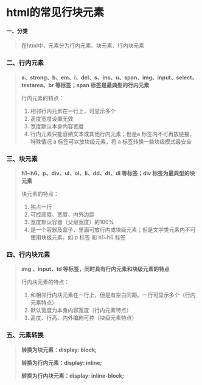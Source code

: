 # html的常见行块元素

#### 一、分类

>在html中，元素分为行内元素、块元素、行内块元素

### 二、行内元素

> **a、strong、b、em、i、del、s、ins、u、span、img、input、select、textarea、br 等标签；span 标签是最典型的行内元素**
>
> 行内元素的特点：
>
> 1. 相邻行内元素在一行上，可显示多个
> 2. 高度宽度设置无效
> 3. 宽度默认本身内容宽度
> 4. 行内元素只能容纳文本或其他行内元素；但是a 标签内不可再放链接，特殊情况 a 标签可以放块级元素，将 a 标签转换一些块级模式最安全

### 三、块元素

> **h1~h6、p、div、ul、ol、li、dd、dt、dl 等标签；div 标签为最典型的块元素**
>
> 块元素的特点：
>
> 1. 独占一行
> 2. 可控高度、宽度、内外边距
> 3. 宽度默认容器（父级宽度）的100%
> 4. 是一个容器及盒子，里面可放行内或块级元素；但是文字类元素内不可使用块级元素，如 p 标签 和 h1~h6 标签

### 四、行内块元素

> **img 、input、td 等标签，同时具有行内元素和块级元素的特点**
>
> 行内块元素的特点： 
>
> 1. 和相邻行内块元素在一行上，但是有空白间距。一行可显示多个（行内元素特点）
> 2. 默认宽度为本身内容宽度（行内元素特点）
> 3. 高度、行高、内外编剧可控（块级元素特点）

### 五、元素转换

> **转换为块元素：display: block;**
>
> **转换为行内元素：display: inline;**
>
> **转换为行内块元素：display: inline-block;**
